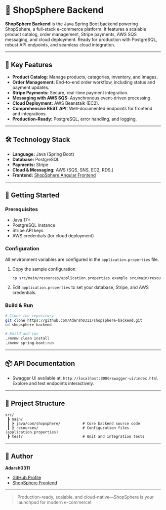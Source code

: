 # 🛒 ShopSphere Backend

**ShopSphere Backend** is the Java Spring Boot backend powering ShopSphere, a full-stack e-commerce platform. It features a scalable product catalog, order management, Stripe payments, AWS SQS messaging, and cloud deployment. Ready for production with PostgreSQL, robust API endpoints, and seamless cloud integration.

---

## 🌟 Key Features

- **Product Catalog:** Manage products, categories, inventory, and images.
- **Order Management:** End-to-end order workflow, including status and payment updates.
- **Stripe Payments:** Secure, real-time payment integration.
- **Messaging with AWS SQS:** Asynchronous event-driven processing.
- **Cloud Deployment:** AWS Beanstalk (EC2).
- **Comprehensive REST API:** Well-documented endpoints for frontend and integrations.
- **Production-Ready:** PostgreSQL, error handling, and logging.

---

## 🛠️ Technology Stack

- **Language:** Java (Spring Boot)
- **Database:** PostgreSQL
- **Payments:** Stripe
- **Cloud & Messaging:** AWS (SQS, SNS, EC2, RDS.)
- **Frontend:** [ShopSphere Angular Frontend](https://github.com/Adarsh0311/shopsphere-frontend)

---

## 🚀 Getting Started

### Prerequisites

- Java 17+
- PostgreSQL instance
- Stripe API keys
- AWS credentials (for cloud deployment)

### Configuration

All environment variables are configured in the `application.properties` file.

1. Copy the sample configuration:
    ```bash
    cp src/main/resources/application.properties.example src/main/resources/application.properties
    ```
2. Edit `application.properties` to set your database, Stripe, and AWS credentials.

### Build & Run

```bash
# Clone the repository
git clone https://github.com/Adarsh0311/shopsphere-backend.git
cd shopsphere-backend

# Build and run
./mvnw clean install
./mvnw spring-boot:run
```

---

## 📦 API Documentation

- Swagger UI available at: `http://localhost:8080/swagger-ui/index.html`  
  Explore and test endpoints interactively.

---

## 🧩 Project Structure

```
src/
 ┣ main/
 ┃ ┣ java/com/shopsphere/          # Core backend source code
 ┃ ┣ resources/                    # Configuration files (application.properties)
 ┣ test/                           # Unit and integration tests
```

---


## 🙌 Author

**Adarsh0311**  
- [GitHub Profile](https://github.com/Adarsh0311)
- [ShopSphere Frontend](https://github.com/Adarsh0311/shopsphere-frontend)

---

> Production-ready, scalable, and cloud-native—ShopSphere is your launchpad for modern e-commerce!
